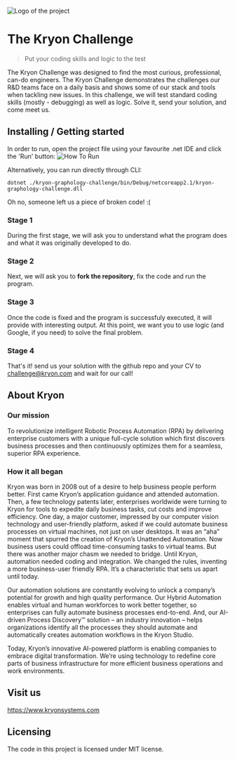 ![Logo of the project](https://github.com/DanielGorlo/kryon-challenge/raw/master/kryon-logo.png)

# The Kryon Challenge
> Put your coding skills and logic to the test

The Kryon Challenge was designed to find the most curious, professional, can-do engineers. The Kryon Challenge demonstrates the challenges our R&D teams face on a daily basis and shows some of our stack and tools when tackling new issues.
In this challenge, we will test standard coding skills (mostly - debugging) as well as logic. Solve it, send your solution, and come meet us.

## Installing / Getting started

In order to run, open the project file using your favourite .net IDE and click the 'Run' button:
![How To Run](/how-to-run)

Alternatively, you can run directly through CLI:
```
dotnet ./kryon-graphology-challenge/bin/Debug/netcoreapp2.1/kryon-graphology-challenge.dll
```

Oh no, someone left us a piece of broken code! :(
### Stage 1

During the first stage, we will ask you to understand what the program does and what it was originally developed to do.
### Stage 2

Next, we will ask you to **fork the repository**, fix the code and run the program.

### Stage 3

Once the code is fixed and the program is successfuly executed, it will provide with interesting output. At this point, we want you to use logic (and Google, if you need) to solve the final problem.

### Stage 4

That's it! send us your solution with the github repo and your CV to challenge@kryon.com and wait for our call!



## About Kryon

### Our mission
To revolutionize intelligent Robotic Process Automation (RPA) by delivering enterprise customers with a unique full-cycle solution which first discovers business processes and then continuously optimizes them for a seamless, superior RPA experience.

### How it all began
Kryon was born in 2008 out of a desire to help business people perform better. First came Kryon’s application guidance and attended automation. Then, a few technology patents later, enterprises worldwide were turning to Kryon for tools to expedite daily business tasks, cut costs and improve efficiency. One day, a major customer, impressed by our computer vision technology and user-friendly platform, asked if we could automate business processes on virtual machines, not just on user desktops. It was an “aha” moment that spurred the creation of Kryon’s Unattended Automation. Now business users could offload time-consuming tasks to virtual teams. But there was another major chasm we needed to bridge. Until Kryon, automation needed coding and integration. We changed the rules, inventing a more business-user friendly RPA. It’s a characteristic that sets us apart until today.

Our automation solutions are constantly evolving to unlock a company’s potential for growth and high quality performance. Our Hybrid Automation enables virtual and human workforces to work better together, so enterprises can fully automate business processes end-to-end. And, our AI-driven Process Discovery™ solution – an industry innovation – helps organizations identify all the processes they should automate and automatically creates automation workflows in the Kryon Studio.

Today, Kryon’s innovative AI-powered platform is enabling companies to embrace digital transformation. We’re using technology to redefine core parts of business infrastructure for more efficient business operations and work environments.

## Visit us

https://www.kryonsystems.com


## Licensing

The code in this project is licensed under MIT license.
